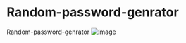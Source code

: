 # Random-password-genrator
 Random-password-genrator
![image](https://github.com/Darshan1711/Random-password-genrator/assets/146448963/94e31161-466c-4a44-b01a-85c43246cda0)
